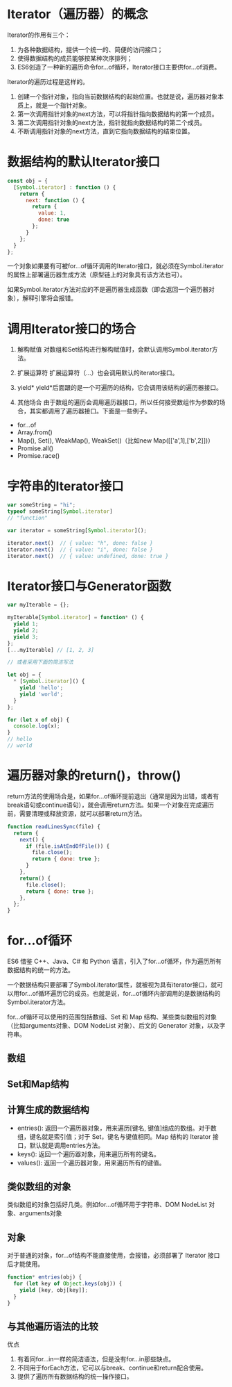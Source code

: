 # Iterator（遍历器）的概念

Iterator的作用有三个：
1. 为各种数据结构，提供一个统一的、简便的访问接口；
2. 使得数据结构的成员能够按某种次序排列；
3. ES6创造了一种新的遍历命令for...of循环，Iterator接口主要供for...of消费。

Iterator的遍历过程是这样的。
1. 创建一个指针对象，指向当前数据结构的起始位置。也就是说，遍历器对象本质上，就是一个指针对象。
2. 第一次调用指针对象的next方法，可以将指针指向数据结构的第一个成员。
3. 第二次调用指针对象的next方法，指针就指向数据结构的第二个成员。
4. 不断调用指针对象的next方法，直到它指向数据结构的结束位置。



# 数据结构的默认Iterator接口

```javascript
const obj = {
  [Symbol.iterator] : function () {
    return {
      next: function () {
        return {
          value: 1,
          done: true
        };
      }
    };
  }
};
```

一个对象如果要有可被for...of循环调用的Iterator接口，就必须在Symbol.iterator的属性上部署遍历器生成方法（原型链上的对象具有该方法也可）。

如果Symbol.iterator方法对应的不是遍历器生成函数（即会返回一个遍历器对象），解释引擎将会报错。

# 调用Iterator接口的场合

1. 解构赋值
对数组和Set结构进行解构赋值时，会默认调用Symbol.iterator方法。

2. 扩展运算符
扩展运算符（...）也会调用默认的iterator接口。

3. yield*
yield*后面跟的是一个可遍历的结构，它会调用该结构的遍历器接口。

4. 其他场合
  由于数组的遍历会调用遍历器接口，所以任何接受数组作为参数的场合，其实都调用了遍历器接口。下面是一些例子。
  - for...of
  - Array.from()
  - Map(), Set(), WeakMap(), WeakSet()（比如new Map([['a',1],['b',2]])）
  - Promise.all()
  - Promise.race()

# 字符串的Iterator接口

```javascript
var someString = "hi";
typeof someString[Symbol.iterator]
// "function"

var iterator = someString[Symbol.iterator]();

iterator.next()  // { value: "h", done: false }
iterator.next()  // { value: "i", done: false }
iterator.next()  // { value: undefined, done: true }
```

# Iterator接口与Generator函数

```javascript
var myIterable = {};

myIterable[Symbol.iterator] = function* () {
  yield 1;
  yield 2;
  yield 3;
};
[...myIterable] // [1, 2, 3]

// 或者采用下面的简洁写法

let obj = {
  * [Symbol.iterator]() {
    yield 'hello';
    yield 'world';
  }
};

for (let x of obj) {
  console.log(x);
}
// hello
// world
```

# 遍历器对象的return()，throw()

return方法的使用场合是，如果for...of循环提前退出（通常是因为出错，或者有break语句或continue语句），就会调用return方法。如果一个对象在完成遍历前，需要清理或释放资源，就可以部署return方法。

```javascript
function readLinesSync(file) {
  return {
    next() {
      if (file.isAtEndOfFile()) {
        file.close();
        return { done: true };
      }
    },
    return() {
      file.close();
      return { done: true };
    },
  };
}
```

# for...of循环

ES6 借鉴 C++、Java、C# 和 Python 语言，引入了for...of循环，作为遍历所有数据结构的统一的方法。

一个数据结构只要部署了Symbol.iterator属性，就被视为具有iterator接口，就可以用for...of循环遍历它的成员。也就是说，for...of循环内部调用的是数据结构的Symbol.iterator方法。

for...of循环可以使用的范围包括数组、Set 和 Map 结构、某些类似数组的对象（比如arguments对象、DOM NodeList 对象）、后文的 Generator 对象，以及字符串。

## 数组

## Set和Map结构

## 计算生成的数据结构

- entries(): 返回一个遍历器对象，用来遍历[键名, 键值]组成的数组。对于数组，键名就是索引值；对于 Set，键名与键值相同。Map 结构的 Iterator 接口，默认就是调用entries方法。
- keys(): 返回一个遍历器对象，用来遍历所有的键名。
- values(): 返回一个遍历器对象，用来遍历所有的键值。

## 类似数组的对象

类似数组的对象包括好几类。例如for...of循环用于字符串、DOM NodeList 对象、arguments对象

## 对象

对于普通的对象，for...of结构不能直接使用，会报错，必须部署了 Iterator 接口后才能使用。

```javascript
function* entries(obj) {
  for (let key of Object.keys(obj)) {
    yield [key, obj[key]];
  }
}
```

## 与其他遍历语法的比较

优点
1. 有着同for...in一样的简洁语法，但是没有for...in那些缺点。
2. 不同用于forEach方法，它可以与break、continue和return配合使用。
3. 提供了遍历所有数据结构的统一操作接口。
